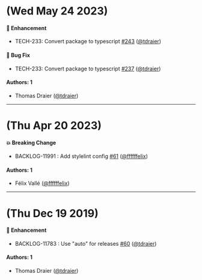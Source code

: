 # (Wed May 24 2023)

#### 🚀 Enhancement

- TECH-233: Convert package to typescript [#243](https://github.com/Jahia/javascript-components/pull/243) ([@tdraier](https://github.com/tdraier))

#### 🐛 Bug Fix

- TECH-233: Convert package to typescript [#237](https://github.com/Jahia/javascript-components/pull/237) ([@tdraier](https://github.com/tdraier))

#### Authors: 1

- Thomas Draier ([@tdraier](https://github.com/tdraier))

---

# (Thu Apr 20 2023)

#### 💥 Breaking Change

- BACKLOG-11991 : Add stylelint config [#61](https://github.com/Jahia/javascript-components/pull/61) ([@ffffffelix](https://github.com/ffffffelix))

#### Authors: 1

- Félix Vallé ([@ffffffelix](https://github.com/ffffffelix))

---

# (Thu Dec 19 2019)

#### 🚀  Enhancement

- BACKLOG-11783 : Use "auto" for releases [#60](https://github.com/Jahia/javascript-components/pull/60) ([@tdraier](https://github.com/tdraier))

#### Authors: 1

- Thomas Draier ([@tdraier](https://github.com/tdraier))